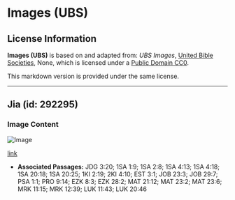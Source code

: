 # Images (UBS)

## License Information

**Images (UBS)** is based on and adapted from: _UBS Images_, [United Bible Societies](https://unitedbiblesocieties.org/), None, which is licensed under a [Public Domain CC0](https://creativecommons.org/public-domain/cc0/).

This markdown version is provided under the same license.



--------------------------------

## Jia (id: 292295)

### Image Content

![Image](https://cdn.aquifer.bible/aquifer-content/resources/Media/WEB-0479_chair.jpg)

[link](https://cdn.aquifer.bible/aquifer-content/resources/Media/WEB-0479_chair.jpg)

* **Associated Passages:** JDG 3:20; 1SA 1:9; 1SA 2:8; 1SA 4:13; 1SA 4:18; 1SA 20:18; 1SA 20:25; 1KI 2:19; 2KI 4:10; EST 3:1; JOB 23:3; JOB 29:7; PSA 1:1; PRO 9:14; EZK 8:3; EZK 28:2; MAT 21:12; MAT 23:2; MAT 23:6; MRK 11:15; MRK 12:39; LUK 11:43; LUK 20:46

